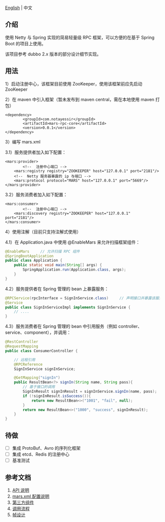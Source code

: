 [English](https://github.com/notayessir/mars-rpc/blob/master/README_EN.md) | 中文

## 介绍

使用 Netty 与 Spring 实现的简易轻量级 RPC 框架，可以方便的在基于 Spring Boot 的项目上使用。

该项目参考 dubbo 2.x 版本的部分设计细节实现。

## 用法

1）启动注册中心，该框架目前使用 ZooKeeper，使用该框架前应先启动 ZooKeeper

2）在 maven 中引入框架（暂未发布到 maven central，需在本地使用 maven 打包）

```
<dependency>
		<groupId>com.notayessir</groupId>
		<artifactId>mars-rpc-core</artifactId>
		<version>0.0.1</version>
</dependency>
```

3）编写 mars.xml

3.1）服务提供者加入如下配置：

```
<mars:provider>
		<!--  注册中心端口 -->
    <mars:registry registry="ZOOKEEPER" host="127.0.0.1" port="2181"/>
    <!--  Netty 服务器暴露的 ip 与端口 -->
    <mars:protocol protocol="MARS" host="127.0.0.1" port="5669"/>
</mars:provider>
```

3.2）服务消费者加入如下配置：

```
<mars:consumer>
		<!--  注册中心端口 -->
    <mars:discovery registry="ZOOKEEPER" host="127.0.0.1" port="2181"/>
</mars:consumer>
```

4）使用注解（目前只支持注解式使用）

4.1）在 Application.java 中使用 @EnableMars 来允许扫描框架组件：

```java
@EnableMars		// 允许扫描 RPC 组件
@SpringBootApplication
public class Application {
    public static void main(String[] args) {
        SpringApplication.run(Application.class, args);
    }
}
```

4.2）服务提供者在 Spring 管理的 bean 上暴露服务：

```java
@RPCService(rpcInterface = SignInService.class)		// 声明接口并暴露该服务
@Service
public class SignInServiceImpl implements SignInService {
    // ....
}
```

4.3）服务消费者在 Spring 管理的 bean 中引用服务（例如 controller、service、component），并调用：

```java
@RestController
@RequestMapping
public class ConsumerController {

  	// 远程引用
    @RPCReference
    SignInService signInService;

    @GetMapping("signIn")
    public ResultBean<?> signIn(String name, String pass){
      	// 基于接口的调用
        SignInResult signInResult = signInService.signIn(name, pass);
        if (!signInResult.isSuccess()){
            return new ResultBean<>("1001", "fail", null);
        }
        return new ResultBean<>("1000", "success", signInResult);
    }
}
```

## 待做

- [ ] 集成 ProtoBuf、Avro 的序列化框架
- [ ] 集成 etcd、Redis 的注册中心
- [ ] 基准测试

## 参考文档

1. [API 说明](https://github.com/notayessir/mars-rpc/blob/master/docs/API.md)
2. [mars.xml 配置说明](https://github.com/notayessir/mars-rpc/blob/master/docs/mars.xml.md)
3. [第三方组件](https://github.com/notayessir/mars-rpc/blob/master/docs/component.md)
4. [调用流程](https://github.com/notayessir/mars-rpc/blob/master/docs/process.md)
5. [帧设计](https://github.com/notayessir/mars-rpc/blob/master/docs/frame.md)

